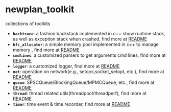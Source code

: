 # newplan_toolkit
collections of toolkits

- **```backtrace```**: a fashion backstack implemented in c++ show runtime stack, as well as exception stack when crashed, find more at [README](backtrace)
- **```bfc_allocator```**: a simple memory pool implemented in c++ to manage memory , find more at [README](bfc_allocator)
- **```cmdlines```**: a customized parsers to get arguments cmd lines, find more at [README](cmdlines)
- **```logger```**: a customized logger, find more at [README](logger)
- **```net```**: operation on network(e.g., setqos,socket_setopt, etc.), find more at [README](net)
- **```queue```**: SPSCQueue/BlockingQueue/MPMCQueue, etc., find more at [README](queue)
- **```thread```**: thread related utils(threadpool/threadperf), find more at [README](thread)
- **```timer```**: time event & time recorder, find more at [README](timer)



<!-- 
  - [ ] 没选中的复选框
  - [ ] 选中复选框
 -->
